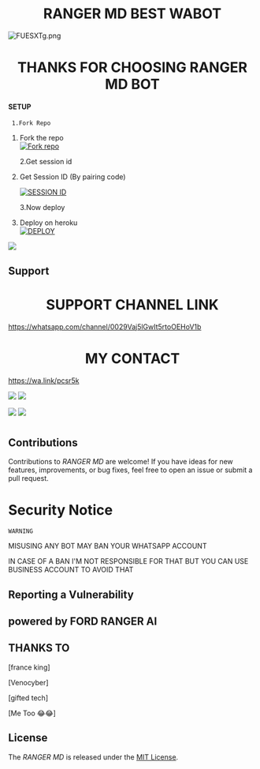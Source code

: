 
  <h1 align="center">RANGER MD BEST WABOT</h1>

 

![FUESXTg.png](https://github.com/user-attachments/assets/29d334de-3a86-486f-9fb8-c29cf3cf8e9a)




     

  <h1 align="center">THANKS FOR CHOOSING RANGER MD BOT</h1>







#### SETUP



     1.Fork Repo

1. Fork the repo
    <br>
<a href='https://github.com/Marksimiyu/Ranger-md/fork' target="_blank"><img alt='Fork repo' src='https://img.shields.io/badge/Fork Repo-100000?style=for-the-badge&logo=scan&logoColor=white&labelColor=black&color=black'/></a>

    2.Get session id

2. Get Session ID (By pairing code)
   > 
     <a href='https://topu-scan-pair.onrender.com/pair' target="_blank"><img alt='SESSION ID' src='https://img.shields.io/badge/Session_id-100000?style=for-the-badge&logo=scan&logoColor=white&labelColor=black&color=black'/></a>

     3.Now deploy 
3. Deploy on heroku
    <br>
<a href='https://dashboard.heroku.com/new?template=https://github.com/Toputech/Topu-ai' target="_blank"><img alt='DEPLOY' src='https://img.shields.io/badge/DEPLOY-100000?style=for-the-badge&logo=scan&logoColor=white&labelColor=black&color=black'/></a>

<a><img src='https://i.imgur.com/LyHic3i.gif'/></a>

   



## Support 
## 
  <h1 align="center">SUPPORT CHANNEL LINK</h1>


https://whatsapp.com/channel/0029Vaj5lGwIt5rtoOEHoV1b

      


  <h1 align="center">MY CONTACT</h1>

 
   https://wa.link/pcsr5k
   
    
    
<a><img src='https://i.imgur.com/LyHic3i.gif'/></a>
<a><img src='https://i.imgur.com/LyHic3i.gif'/></a>







<a><img src='https://i.imgur.com/LyHic3i.gif'/></a>
<a><img src='https://i.imgur.com/LyHic3i.gif'/></a>
   
   

<h1 align="center"KEEP USING RANGER MD🤓</h1>




## Contributions


Contributions to *RANGER MD* are welcome! If you have ideas for new features, improvements, or bug fixes, feel free to open an issue or submit a pull request.

# Security Notice


    WARNING 
 MISUSING ANY BOT MAY BAN YOUR WHATSAPP ACCOUNT

IN CASE OF A BAN I'M NOT RESPONSIBLE FOR THAT
 BUT YOU CAN USE BUSINESS ACCOUNT TO AVOID THAT

## Reporting a Vulnerability


## powered by FORD RANGER AI


## THANKS TO
[france king]

[Venocyber]

[gifted tech]

[Me Too 😂😂]

## License


The *RANGER MD* is released under the [MIT License](https://opensource.org/licenses/MIT).


